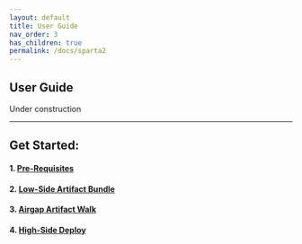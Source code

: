 ```yaml
---
layout: default
title: User Guide
nav_order: 3
has_children: true
permalink: /docs/sparta2
---
```


## User Guide
Under construction

----------------------------------------------------------------
## Get Started:    
####  1. [Pre-Requisites]()
####  2. [Low-Side Artifact Bundle]()
####  3. [Airgap Artifact Walk]()
####  4. [High-Side Deploy]()
